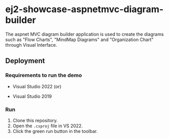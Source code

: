 # ej2-showcase-aspnetmvc-diagram-builder
The aspnet MVC diagram builder application is used to create the diagrams such as "Flow Charts", "MindMap Diagrams" and "Organization Chart" through Visual Interface.

## Deployment

### Requirements to run the demo

- Visual Studio 2022 (or)

- Visual Studio 2019

### Run

1. Clone this repository.
2. Open the `.csproj` file in VS 2022.
3. Click the green run button in the toolbar.